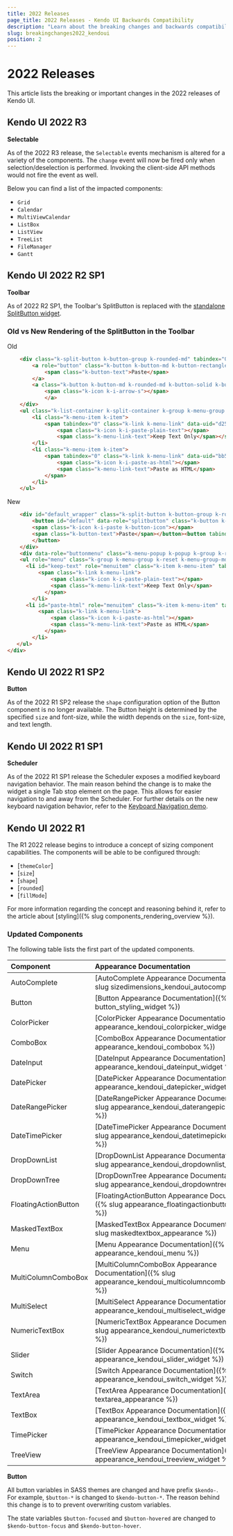 ```yaml
---
title: 2022 Releases
page_title: 2022 Releases - Kendo UI Backwards Compatibility
description: "Learn about the breaking changes and backwards compatibility released by Kendo UI in 2022."
slug: breakingchanges2022_kendoui
position: 2
---
```


# 2022 Releases

This article lists the breaking or important changes in the 2022 releases of Kendo UI.

## Kendo UI 2022 R3

**Selectable**

As of the 2022 R3 release, the `Selectable` events mechanism is altered for a variety of the components. The `change` event will now be fired only when selection/deselection is performed. Invoking the client-side API methods would not fire the event as well. 

Below you can find a list of the impacted components:

* `Grid`
* `Calendar`
* `MultiViewCalendar`
* `ListBox`
* `ListView`
* `TreeList`
* `FileManager`
* `Gantt`

## Kendo UI 2022 R2 SP1

**Toolbar**

As of 2022 R2 SP1, the Toolbar's SplitButton is replaced with the [standalone SplitButton widget](../api/javascript/ui/splitbutton.md).

### Old vs New Rendering of the SplitButton in the Toolbar

Old 

```html
    <div class="k-split-button k-button-group k-rounded-md" tabindex="0" id="f1beae85-2137-47b1-8ed0-a7cb1465a5ea_wrapper" data-overflow="auto" data-uid="f1beae85-2137-47b1-8ed0-a7cb1465a5ea" aria-disabled="false">
        <a role="button" class="k-button k-button-md k-button-rectangle k-rounded-md k-button-solid k-button-solid-base" type="splitButton" data-uid="f1beae85-2137-47b1-8ed0-a7cb1465a5ea" data-overflow="auto" aria-disabled="false">
            <span class="k-button-text">Paste</span>
        </a>
        <a class="k-button k-button-md k-rounded-md k-button-solid k-button-solid-base k-icon-button k-split-button-arrow">
            <span class="k-icon k-i-arrow-s"></span>
            </a>
    </div>
    <ul class="k-list-container k-split-container k-group k-menu-group k-reset k-menu-group-md k-popup k-state-border-up" id="f1beae85-2137-47b1-8ed0-a7cb1465a5ea_optionlist" data-uid="a57c3928-7cc4-44b4-9695-91f65fd99664" data-role="popup" aria-hidden="false" style="position: absolute; font-family: Arial, Helvetica, sans-serif; min-width: 77px; display: block; transform: translateY(0px);">
        <li class="k-menu-item k-item">
            <span tabindex="0" class="k-link k-menu-link" data-uid="d25b1945-3901-44a4-b824-14c612ef17f5" data-overflow="auto" aria-disabled="false">
                <span class="k-icon k-i-paste-plain-text"></span>
                <span class="k-menu-link-text">Keep Text Only</span></span>
        </li>
        <li class="k-menu-item k-item">
            <span tabindex="0" class="k-link k-menu-link" data-uid="bb574191-a650-4f2a-9f7d-7a82b5aea10a" data-overflow="auto" aria-disabled="false">
                <span class="k-icon k-i-paste-as-html"></span>
                <span class="k-menu-link-text">Paste as HTML</span>
            </span>
        </li>
    </ul>
```

New 

```html
    <div id="default_wrapper" class="k-split-button k-button-group k-rounded-md">
        <button id="default" data-role="splitbutton" class="k-button k-button-md k-rounded-md k-button-solid k-button-solid-base" type="button" aria-haspopup="menu" aria-expanded="false" aria-controls="default_buttonmenu" aria-label="Paste splitbutton">
        <span class="k-icon k-i-paste k-button-icon"></span>
        <span class="k-button-text">Paste</span></button><button tabindex="-1" aria-label="arrow-button" class="k-split-button-arrow k-button k-button-md k-rounded-md k-button-solid k-button-solid-base k-icon-button" type="button"><span class="k-icon k-i-arrow-s k-button-icon"></span>
        </button>
    </div>
    <div data-role="buttonmenu" class="k-menu-popup k-popup k-group k-reset k-split-wrapper k-state-border-up" aria-hidden="false" style="display: block; position: absolute; min-width: 99px; transform: translateY(0px);">
    <ul role="menu" class="k-group k-menu-group k-reset k-menu-group-md" id="default_buttonmenu">
      <li id="keep-text" role="menuitem" class="k-item k-menu-item" tabindex="0">
          <span class="k-link k-menu-link">
              <span class="k-icon k-i-paste-plain-text"></span>
              <span class="k-menu-link-text">Keep Text Only</span>
            </span>
        </li>
      <li id="paste-html" role="menuitem" class="k-item k-menu-item" tabindex="0">
          <span class="k-link k-menu-link">
              <span class="k-icon k-i-paste-as-html"></span>
              <span class="k-menu-link-text">Paste as HTML</span>
            </span>
        </li>
   </ul>
</div>
```

## Kendo UI 2022 R1 SP2

**Button**

As of the 2022 R1 SP2 release the `shape` configuration option of the Button component is no longer available. The Button height is determined by the specified `size` and font-size, while the width depends on the `size`, font-size, and text length.

## Kendo UI 2022 R1 SP1

**Scheduler**

As of the 2022 R1 SP1 release the Scheduler exposes a modified keyboard navigation behavior. The main reason behind the change is to make the widget a single Tab stop element on the page. This allows for easier navigation to and away from the Scheduler. For further details on the new keyboard navigation behavior, refer to the [Keyboard Navigation demo](https://demos.telerik.com/kendo-ui/scheduler/keyboard-navigation).

## Kendo UI 2022 R1

The R1 2022 release begins to introduce a concept of sizing component capabilities. The components will be able to be configured through:

- [`themeColor`]
- [`size`]
- [`shape`]
- [`rounded`]
- [`fillMode`]

For more information regarding the concept and reasoning behind it, refer to the article about [styling]({% slug components_rendering_overview %}). 

### Updated Components

The following table lists the first part of the updated components. 

| Component   | Appearance Documentation  |
|:---         |:---       |
| AutoComplete | [AutoComplete Appearance Documentation]({% slug sizedimensions_kendoui_autocomplete %})
| Button | [Button Appearance Documentation]({% slug button_styling_widget %})
| ColorPicker | [ColorPicker Appearance Documentation]({% slug appearance_kendoui_colorpicker_widget %})
| ComboBox | [ComboBox Appearance Documentation]({% slug appearance_kendoui_combobox %})
| DateInput | [DateInput Appearance Documentation]({% slug appearance_kendoui_dateinput_widget %})
| DatePicker | [DatePicker Appearance Documentation]({% slug appearance_kendoui_datepicker_widget %})
| DateRangePicker | [DateRangePicker Appearance Documentation]({% slug appearance_kendoui_daterangepicker_widget %})
| DateTimePicker | [DateTimePicker Appearance Documentation]({% slug appearance_kendoui_datetimepicker_widget %})
| DropDownList | [DropDownList Appearance Documentation]({% slug appearance_kendoui_dropdownlist_widget %})
| DropDownTree | [DropDownTree Appearance Documentation]({% slug appearance_kendoui_dropdowntree %})
| FloatingActionButton | [FloatingActionButton Appearance Documentation]({% slug appearance_floatingactionbutton_widget %})
| MaskedTextBox | [MaskedTextBox Appearance Documentation]({% slug maskedtextbox_appearance %})
| Menu | [Menu Appearance Documentation]({% slug appearance_kendoui_menu %})
| MultiColumnComboBox | [MultiColumnComboBox Appearance Documentation]({% slug appearance_kendoui_multicolumncombobox_widget %})
| MultiSelect | [MultiSelect Appearance Documentation]({% slug appearance_kendoui_multiselect_widget %})
| NumericTextBox | [NumericTextBox Appearance Documentation]({% slug appearance_kendoui_numerictextbox_widget %})
| Slider | [Slider Appearance Documentation]({% slug appearance_kendoui_slider_widget %})
| Switch | [Switch Appearance Documentation]({% slug appearance_kendoui_switch_widget %})
| TextArea | [TextArea Appearance Documentation]({% slug textarea_appearance %})
| TextBox | [TextBox Appearance Documentation]({% slug appearance_kendoui_textbox_widget %})
| TimePicker | [TimePicker Appearance Documentation]({% slug appearance_kendoui_timepicker_widget %})
| TreeView | [TreeView Appearance Documentation]({% slug appearance_kendoui_treeview_widget %})`

**Button**

All button variables in SASS themes are changed and have prefix `$kendo-`. For example, `$button-*` is changed to  `$kendo-button-*`. The reason behind this change is to  to prevent overwriting custom variables.

The state variables `$button-focused` and `$button-hovered` are changed to `$kendo-button-focus` and `$kendo-button-hover`. 